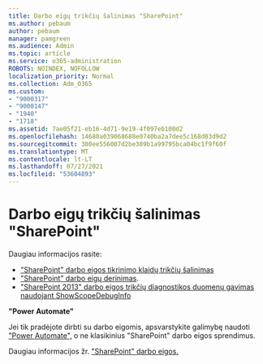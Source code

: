 ```yaml
---
title: Darbo eigų trikčių šalinimas "SharePoint"
ms.author: pebaum
author: pebaum
manager: pamgreen
ms.audience: Admin
ms.topic: article
ms.service: o365-administration
ROBOTS: NOINDEX, NOFOLLOW
localization_priority: Normal
ms.collection: Adm_O365
ms.custom:
- "9000317"
- "9000147"
- "1940"
- "1718"
ms.assetid: 7ae05f21-eb16-4d71-9e19-4f097eb100d2
ms.openlocfilehash: 14680a039068688e0740ba2a7dee5c168d03d9d2
ms.sourcegitcommit: 380ee556007d2be389b1a99795bca04bc1f9f60f
ms.translationtype: MT
ms.contentlocale: lt-LT
ms.lasthandoff: 07/27/2021
ms.locfileid: "53604893"
---
```

# <a name="troubleshoot-workflows-in-sharepoint"></a>Darbo eigų trikčių šalinimas "SharePoint"

Daugiau informacijos rasite:

- ["SharePoint" darbo eigos tikrinimo klaidų trikčių šalinimas](/sharepoint/dev/general-development/troubleshooting-sharepoint-server-workflow-validation-errors-in-visio)
- ["SharePoint" darbo eigų derinimas](/sharepoint/dev/general-development/debugging-sharepoint-server-workflows).
- ["SharePoint 2013" darbo eigos trikčių diagnostikos duomenų gavimas naudojant ShowScopeDebugInfo](/sharepoint/troubleshoot/workflows/gather-workflow-data)

**"Power Automate"**

Jei tik pradėjote dirbti su darbo eigomis, apsvarstykite galimybę naudoti ["Power Automate",](/power-automate/modern-approvals) o ne klasikinius "SharePoint" darbo eigos sprendimus.

Daugiau informacijos žr. ["SharePoint" darbo eigos.](/alchemyinsights/sharepoint-workflows-retiring)
